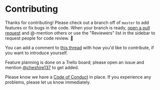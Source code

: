 # Contributing

Thanks for contributing! Please check out a branch off of `master` to
add features or fix bugs in the code. When your branch is ready,
[open a pull request](https://github.com/cheshire137/overwatch-team-comps/compare)
and @-mention others or use the "Reviewers" list in the sidebar to request
people for code review. :eyes:

You can add a comment to [this thread](https://github.com/cheshire137/overwatch-team-comps/issues/2)
with how you'd like to contribute, if you want to introduce yourself.

Feature planning is done on a Trello board; please open an issue and mention
[@cheshire137](https://github.com/cheshire137) to get added.

Please know we have a [Code of
Conduct](https://github.com/cheshire137/overwatch-team-comps/blob/master/CODE_OF_CONDUCT.md) in place.
If you experience any problems, please let us know immediately.
